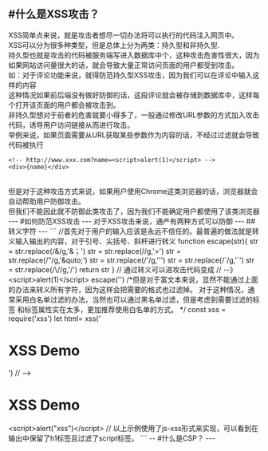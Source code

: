 #什么是XSS攻击？
--
XSS简单点来说，就是攻击者想尽一切办法将可以执行的代码注入网页中。
<br>
XSS可以分为很多种类型，但是总体上分为两类：持久型和非持久型.
<br>
持久型也就是攻击的代码被服务端写进入数据库中个，这种攻击危害性很大，因为如果网站访问量很大的话，就会导致大量正常访问页面的用户都受到攻击。
<br>
如：对于评论功能来说，就得防范持久型XSS攻击，因为我们可以在评论中输入<script>alert(1)</script>这样的内容
<br>
这种情况如果前后端没有做好防御的话，这段评论就会被存储到数据库中，这样每个打开该页面的用户都会被攻击到。
<br>
非持久型想对于前者的危害就要小得多了，一般通过修改URL参数的方式加入攻击代码，诱导用户访问链接从而进行攻击。
<br>
举例来说，如果页面需要从URL获取某些参数作为内容的话，不经过过滤就会导致代码被执行
<br>
```
<!-- http://www.xxx.com?name=<script>alert(1)</script> -->
<div>{name}</div>
```
<br>
但是对于这种攻击方式来说，如果用户使用Chrome这类浏览器的话，浏览器就会自动帮助用户防御攻击。
<br>
但我们不能因此就不防御此类攻击了，因为我们不能确定用户都使用了该类浏览器
---
#如何防范XSS攻击
---
对于XSS攻击来说，通产有两种方式可以防御
---
##转义字符
---
```
//首先对于用户的输入应该是永远不信任的。最普遍的做法就是转义输入输出的内容，对于引号、尖括号、斜杆进行转义
function escape(str){
	str = str.replace(/&/g,'&amp；')
	str = str.replace(/</g,'&lt;')
	str = str.replace(/>/g,'&gt;')
	str = str.replace(/"/g,'&quto;')
	str = str.replace(/'/g,'&#39;')
	str = str.replace(/`/g,'&#96;')
	str = str.replace(/\//g,'&#x2F;')
	return str
}
// 通过转义可以进攻击代码<script>alert(1)</script>变成
// --》&lt;script&gt;alert(1)&lt;&#x2F;script&gt;
escape('<script>alert(1)</script>')
/*但是对于富文本来说，显然不能通过上面的办法来转义所有字符，因为这样会把需要的格式也过滤掉。
对于这种情况，通常采用白名单过滤的办法，当然也可以通过黑名单过滤，但是考虑到需要过滤的标签
和标签属性实在太多，更加推荐使用白名单的方式。
*/
const xss = require('xss')
let html= xss('<h1 id="title">XSS Demo</h1><script>alert("xss");</script>')
// --> <h1> XSS Demo</h1>&lt;script&gt;alert("xss")&lt;&#x2F;script&gt;
// 以上示例使用了js-xss形式来实现，可以看到在输出中保留了h1标签且过滤了script标签。 
```
--
#什么是CSP？
---
